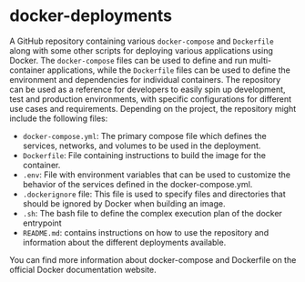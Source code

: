 # docker-deployments

A GitHub repository containing various `docker-compose` and `Dockerfile` along with some other scripts for deploying various applications using Docker. The `docker-compose` files can be used to define and run multi-container applications, while the `Dockerfile` files can be used to define the environment and dependencies for individual containers. The repository can be used as a reference for developers to easily spin up development, test and production environments, with specific configurations for different use cases and requirements. Depending on the project, the repository might include the following files:

* `docker-compose.yml`: The primary compose file which defines the services, networks, and volumes to be used in the deployment.
* `Dockerfile`: File containing instructions to build the image for the container.
* `.env`: File with environment variables that can be used to customize the behavior of the services defined in the docker-compose.yml.
* `.dockerignore` file: This file is used to specify files and directories that should be ignored by Docker when building an image.
* `.sh`: The bash file to define the complex execution plan of the docker entrypoint
* `README.md`: contains instructions on how to use the repository and information about the different deployments available.

You can find more information about docker-compose and Dockerfile on the official Docker documentation website.
